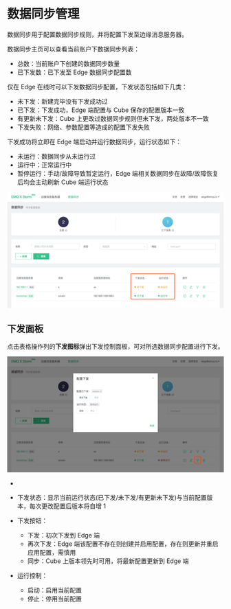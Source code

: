 # 数据同步管理

数据同步用于配置数据同步规则，并将配置下发至边缘消息服务器。

数据同步主页可以查看当前账户下数据同步列表：

- 总数：当前账户下创建的数据同步数量
- 已下发数：已下发至 Edge 数据同步配置数



仅在 Edge 在线时可以下发数据同步配置，下发状态包括如下几类：

- 未下发：新建完毕没有下发成功过
- 已下发：下发成功，Edge 端配置与 Cube 保存的配置版本一致
- 有更新未下发：Cube 上更改过数据同步规则但未下发，两处版本不一致
- 下发失败：网络、参数配置等造成的配置下发失败



下发成功将立即在 Edge 端启动并运行数据同步，运行状态如下：

- 未运行：数据同步从未运行过
- 运行中：正常运行中
- 暂停运行：手动/故障导致暂定运行，Edge 端相关数据同步在故障/故障恢复后均会主动刷新 Cube 端运行状态



![image-20190417111417787](../_assets/image-20190417111417787.png)



## 下发面板

点击表格操作列的**下发图标**弹出下发控制面板，可对所选数据同步配置进行下发。

![image-20190417111535256](../_assets/image-20190417111535256.png)

- 

- 下发状态：显示当前运行状态(已下发/未下发/有更新未下发)与当前配置版本，每次更改配置后版本将自增 1

- 下发按钮：
  - 下发：初次下发到 Edge 端
  - 再次下发：Edge 端该配置不存在则创建并启用配置，存在则更新并重启应用配置，需慎用
  - 同步：Cube 上版本领先时可用，将最新配置更新到 Edge 端

- 运行控制：

  - 启动：启用当前配置
  - 停止：停用当前配置

  


